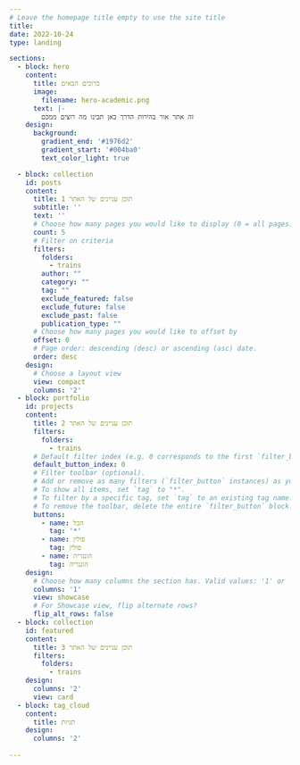 ```yaml
---
# Leave the homepage title empty to use the site title
title:
date: 2022-10-24
type: landing

sections:
  - block: hero
    content:
      title: ברוכים הבאים
      image:
        filename: hero-academic.png
      text: |-
        זה אתר אור בהירות הדרך כאן תבינו מה רוצים ממכם
    design:
      background:
        gradient_end: '#1976d2'
        gradient_start: '#004ba0'
        text_color_light: true

  - block: collection
    id: posts
    content:
      title: תוכן עניינים של האתר 1
      subtitle: ''
      text: ''
      # Choose how many pages you would like to display (0 = all pages)
      count: 5
      # Filter on criteria
      filters:
        folders:
          - trains
        author: ""
        category: ""
        tag: ""
        exclude_featured: false
        exclude_future: false
        exclude_past: false
        publication_type: ""
      # Choose how many pages you would like to offset by
      offset: 0
      # Page order: descending (desc) or ascending (asc) date.
      order: desc
    design:
      # Choose a layout view
      view: compact
      columns: '2'
  - block: portfolio
    id: projects
    content:
      title: תוכן עניינים של האתר 2
      filters:
        folders:
          - trains
      # Default filter index (e.g. 0 corresponds to the first `filter_button` instance below).
      default_button_index: 0
      # Filter toolbar (optional).
      # Add or remove as many filters (`filter_button` instances) as you like.
      # To show all items, set `tag` to "*".
      # To filter by a specific tag, set `tag` to an existing tag name.
      # To remove the toolbar, delete the entire `filter_button` block.
      buttons:
        - name: הכל
          tag: '*'
        - name: פולין
          tag: פולין
        - name: הונגריה
          tag: הונגריה
    design:
      # Choose how many columns the section has. Valid values: '1' or '2'.
      columns: '1'
      view: showcase
      # For Showcase view, flip alternate rows?
      flip_alt_rows: false
  - block: collection
    id: featured
    content:
      title: תוכן עניינים של האתר 3
      filters:
        folders:
          - trains
    design:
      columns: '2'
      view: card
  - block: tag_cloud
    content:
      title: תגיות
    design:
      columns: '2'
  
---
```

